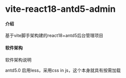 # vite-react18-antd5-admin

#### 介绍
基于vite脚手架构建的react18+antd5后台管理项目

#### 软件架构
软件架构说明

antd5.0 启用less，采用css in js，这个本身就具有按需加载

